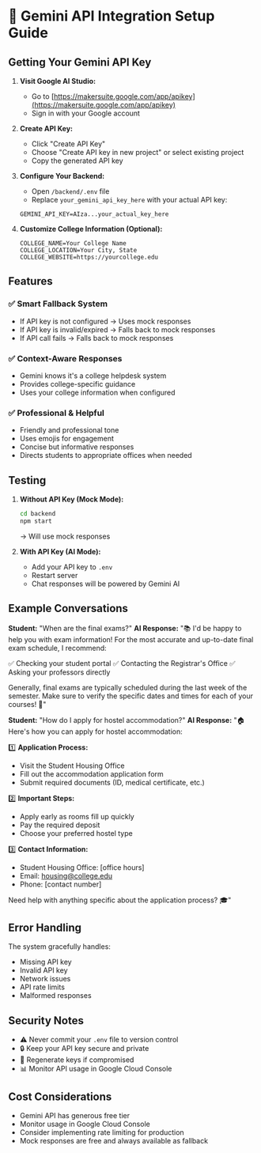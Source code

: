 # 🔑 Gemini API Integration Setup Guide

## Getting Your Gemini API Key

1. **Visit Google AI Studio:**
   - Go to [https://makersuite.google.com/app/apikey](https://makersuite.google.com/app/apikey)
   - Sign in with your Google account

2. **Create API Key:**
   - Click "Create API Key"
   - Choose "Create API key in new project" or select existing project
   - Copy the generated API key

3. **Configure Your Backend:**
   - Open `/backend/.env` file
   - Replace `your_gemini_api_key_here` with your actual API key:
   ```
   GEMINI_API_KEY=AIza...your_actual_key_here
   ```

4. **Customize College Information (Optional):**
   ```
   COLLEGE_NAME=Your College Name
   COLLEGE_LOCATION=Your City, State
   COLLEGE_WEBSITE=https://yourcollege.edu
   ```

## Features

### ✅ Smart Fallback System
- If API key is not configured → Uses mock responses
- If API key is invalid/expired → Falls back to mock responses
- If API call fails → Falls back to mock responses

### ✅ Context-Aware Responses
- Gemini knows it's a college helpdesk system
- Provides college-specific guidance
- Uses your college information when configured

### ✅ Professional & Helpful
- Friendly and professional tone
- Uses emojis for engagement
- Concise but informative responses
- Directs students to appropriate offices when needed

## Testing

1. **Without API Key (Mock Mode):**
   ```bash
   cd backend
   npm start
   ```
   → Will use mock responses

2. **With API Key (AI Mode):**
   - Add your API key to `.env`
   - Restart server
   - Chat responses will be powered by Gemini AI

## Example Conversations

**Student:** "When are the final exams?"
**AI Response:** "📚 I'd be happy to help you with exam information! For the most accurate and up-to-date final exam schedule, I recommend:

✅ Checking your student portal
✅ Contacting the Registrar's Office
✅ Asking your professors directly

Generally, final exams are typically scheduled during the last week of the semester. Make sure to verify the specific dates and times for each of your courses! 📅"

**Student:** "How do I apply for hostel accommodation?"
**AI Response:** "🏠 Here's how you can apply for hostel accommodation:

1️⃣ **Application Process:**
   - Visit the Student Housing Office
   - Fill out the accommodation application form
   - Submit required documents (ID, medical certificate, etc.)

2️⃣ **Important Steps:**
   - Apply early as rooms fill up quickly
   - Pay the required deposit
   - Choose your preferred hostel type

3️⃣ **Contact Information:**
   - Student Housing Office: [office hours]
   - Email: housing@college.edu
   - Phone: [contact number]

Need help with anything specific about the application process? 🎓"

## Error Handling

The system gracefully handles:
- Missing API key
- Invalid API key
- Network issues
- API rate limits
- Malformed responses

## Security Notes

- ⚠️ Never commit your `.env` file to version control
- 🔒 Keep your API key secure and private
- 🔄 Regenerate keys if compromised
- 📊 Monitor API usage in Google Cloud Console

## Cost Considerations

- Gemini API has generous free tier
- Monitor usage in Google Cloud Console
- Consider implementing rate limiting for production
- Mock responses are free and always available as fallback
